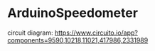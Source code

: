 # ArduinoSpeedometer
circuit diagram: https://www.circuito.io/app?components=9590,10218,11021,417986,2331989
